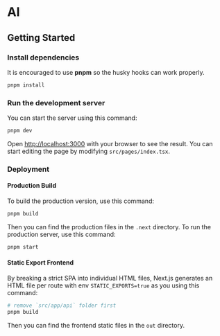 # AI

## Getting Started

### Install dependencies

It is encouraged to use **pnpm** so the husky hooks can work properly.

```bash
pnpm install
```

### Run the development server

You can start the server using this command:

```bash
pnpm dev
```

Open [http://localhost:3000](http://localhost:3000) with your browser to see the result. You can start editing the page by modifying `src/pages/index.tsx`.

### Deployment

#### Production Build

To build the production version, use this command:

```bash
pnpm build
```

Then you can find the production files in the `.next` directory.
To run the production server, use this command:

```bash
pnpm start
```

#### Static Export Frontend

By breaking a strict SPA into individual HTML files, Next.js generates an HTML file per route with env `STATIC_EXPORTS=true` as you using this command:

```bash
# remove `src/app/api` folder first
pnpm build
```

Then you can find the frontend static files in the `out` directory.
